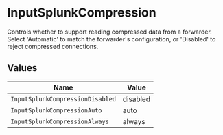 # InputSplunkCompression

Controls whether to support reading compressed data from a forwarder. Select 'Automatic' to match the forwarder's configuration, or 'Disabled' to reject compressed connections.


## Values

| Name                             | Value                            |
| -------------------------------- | -------------------------------- |
| `InputSplunkCompressionDisabled` | disabled                         |
| `InputSplunkCompressionAuto`     | auto                             |
| `InputSplunkCompressionAlways`   | always                           |